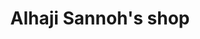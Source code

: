 ---
title: "Alhaji Sannoh's shop"
url: /nyedehun-mababu/alhaji-sannohs-shop-middle-road/
shop: Lebensmittel
---